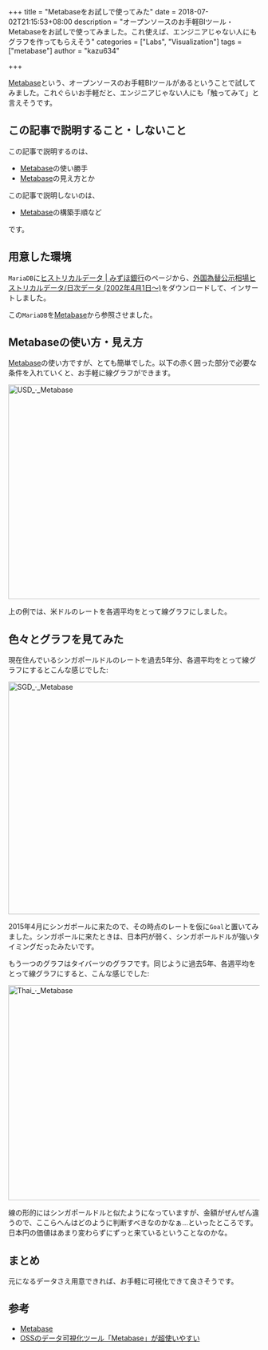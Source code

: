 +++
title = "Metabaseをお試しで使ってみた"
date = 2018-07-02T21:15:53+08:00
description = "オープンソースのお手軽BIツール・Metabaseをお試しで使ってみました。これ使えば、エンジニアじゃない人にもグラフを作ってもらえそう"
categories = ["Labs", "Visualization"]
tags = ["metabase"]
author = "kazu634"

+++

[Metabase](https://www.metabase.com/)という、オープンソースのお手軽BIツールがあるということで試してみました。これぐらいお手軽だと、エンジニアじゃない人にも「触ってみて」と言えそうです。

## この記事で説明すること・しないこと
この記事で説明するのは、

- [Metabase](https://www.metabase.com/)の使い勝手
- [Metabase](https://www.metabase.com/)の見え方とか

この記事で説明しないのは、

- [Metabase](https://www.metabase.com/)の構築手順など

です。

## 用意した環境
`MariaDB`に[ヒストリカルデータ \| みずほ銀行](https://www.mizuhobank.co.jp/market/historical.html)のページから、[外国為替公示相場ヒストリカルデータ/日次データ (2002年4月1日～)](https://www.mizuhobank.co.jp/market/csv/quote.csv)をダウンロードして、インサートしました。

この`MariaDB`を[Metabase](https://www.metabase.com/)から参照させました。

## Metabaseの使い方・見え方
[Metabase](https://www.metabase.com/)の使い方ですが、とても簡単でした。以下の赤く囲った部分で必要な条件を入れていくと、お手軽に線グラフができます。

<a data-flickr-embed="true"  href="https://www.flickr.com/photos/42332031@N02/29279742668/in/dateposted/" title="USD_·_Metabase"><img src="https://farm2.staticflickr.com/1765/29279742668_13bef75ffb_c.jpg" width="800" height="429" alt="USD_·_Metabase"></a><script async src="//embedr.flickr.com/assets/client-code.js" charset="utf-8"></script>

上の例では、米ドルのレートを各週平均をとって線グラフにしました。

## 色々とグラフを見てみた
現在住んでいるシンガポールドルのレートを過去5年分、各週平均をとって線グラフにするとこんな感じでした:

<a data-flickr-embed="true"  href="https://www.flickr.com/photos/42332031@N02/41340031010/in/dateposted/" title="SGD_·_Metabase"><img src="https://farm2.staticflickr.com/1784/41340031010_928ccbdf94_c.jpg" width="800" height="465" alt="SGD_·_Metabase"></a><script async src="//embedr.flickr.com/assets/client-code.js" charset="utf-8"></script>

2015年4月にシンガポールに来たので、その時点のレートを仮に`Goal`と置いてみました。シンガポールに来たときは、日本円が弱く、シンガポールドルが強いタイミングだったみたいです。

もう一つのグラフはタイバーツのグラフです。同じように過去5年、各週平均をとって線グラフにすると、こんな感じでした:

<a data-flickr-embed="true"  href="https://www.flickr.com/photos/42332031@N02/42246633315/in/photostream/" title="Thai_·_Metabase"><img src="https://farm2.staticflickr.com/1784/42246633315_04091bcac5_c.jpg" width="800" height="430" alt="Thai_·_Metabase"></a><script async src="//embedr.flickr.com/assets/client-code.js" charset="utf-8"></script>

線の形的にはシンガポールドルと似たようになっていますが、金額がぜんぜん違うので、ここらへんはどのように判断すべきなのかなぁ…といったところです。日本円の価値はあまり変わらずにずっと来ているということなのかな。

## まとめ
元になるデータさえ用意できれば、お手軽に可視化できて良さそうです。

## 参考
-  [Metabase](https://www.metabase.com/)
- [OSSのデータ可視化ツール「Metabase」が超使いやすい](https://qiita.com/acro5piano/items/0920550d297651b04387)

